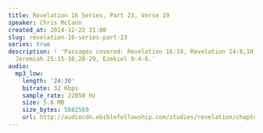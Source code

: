 ```yaml
---
title: Revelation 16 Series, Part 23, Verse 19
speaker: Chris McCann
created_at: 2014-12-22 21:00
slug: revelation-16-series-part-23
series: true
description: ! 'Passages covered: Revelation 16:19, Revelation 14:8,10, Matthew 26:38-39,
  Jeremiah 25:15-18,28-29, Ezekiel 9:4-6.'
audio:
  mp3_low:
    length: '24:30'
    bitrate: 32 Kbps
    sample_rate: 22050 Hz
    size: 5.6 MB
    size_bytes: 5882569
    url: http://audiocdn.ebiblefellowship.com/studies/revelation/chapter-16/2014.12.22_McCann_-_Revelation_16_Series_Part_23.mp3
---
```

